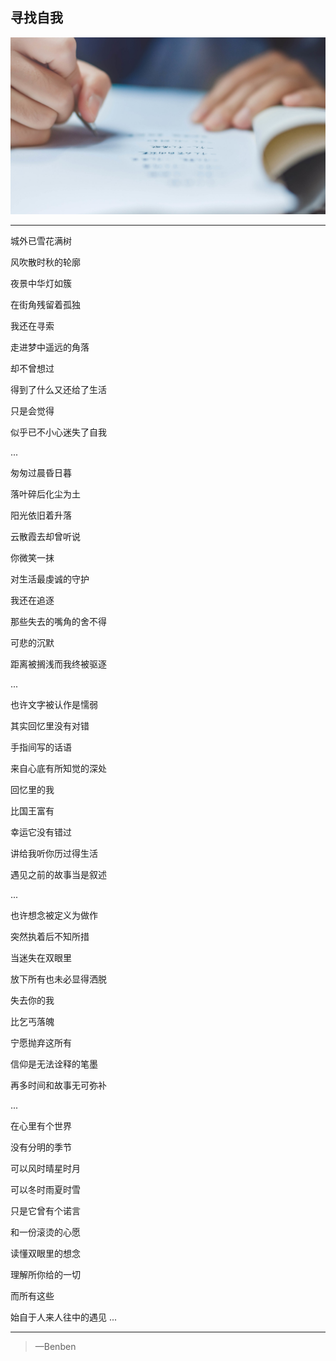 寻找自我
---
![](/assets/349901-106.jpg)

---
城外已雪花满树

风吹散时秋的轮廓

夜景中华灯如簇

在街角残留着孤独

我还在寻索

走进梦中遥远的角落

却不曾想过

得到了什么又还给了生活

只是会觉得

似乎已不小心迷失了自我

...

匆匆过晨昏日暮

落叶碎后化尘为土

阳光依旧着升落

云散霞去却曾听说

你微笑一抹

对生活最虔诚的守护

我还在追逐

那些失去的嘴角的舍不得

可悲的沉默

距离被搁浅而我终被驱逐

...

也许文字被认作是懦弱

其实回忆里没有对错

手指间写的话语

来自心底有所知觉的深处

回忆里的我

比国王富有

幸运它没有错过

讲给我听你历过得生活

遇见之前的故事当是叙述

...

也许想念被定义为做作

突然执着后不知所措

当迷失在双眼里

放下所有也未必显得洒脱

失去你的我

比乞丐落魄

宁愿抛弃这所有

信仰是无法诠释的笔墨

再多时间和故事无可弥补

...

在心里有个世界

没有分明的季节

可以风时晴星时月

可以冬时雨夏时雪

只是它曾有个诺言

和一份滚烫的心愿

读懂双眼里的想念

理解所你给的一切

而所有这些

始自于人来人往中的遇见
...

---

>—Benben